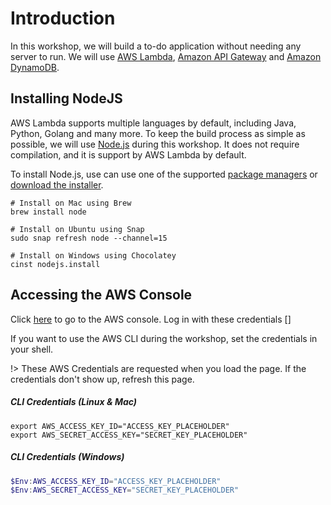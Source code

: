 # Introduction

In this workshop, we will build a to-do application without needing any server to run. We will
use [AWS Lambda](https://aws.amazon.com/lambda/),
[Amazon API Gateway](https://aws.amazon.com/api-gateway/) and [Amazon DynamoDB](https://aws.amazon.com/dynamodb/).

## Installing NodeJS

AWS Lambda supports multiple languages by default, including Java, Python, Golang and many more. To keep the build
process
as simple as possible, we will use [Node.js](https://nodejs.org/en/) during this workshop. It does not require
compilation, and it is support by AWS Lambda by default.

To install Node.js, use can use one of the supported [package managers](https://nodejs.org/en/download/package-manager/)
or [download the installer](https://nodejs.org/en/#home-downloadhead).

```shell
# Install on Mac using Brew
brew install node

# Install on Ubuntu using Snap
sudo snap refresh node --channel=15

# Install on Windows using Chocolatey
cinst nodejs.install
```

## Accessing the AWS Console

Click [here](https://localhost ':id=console-link') to go to the AWS console. Log in with these credentials
[<span id=console-credentials></span>]

If you want to use the AWS CLI during the workshop, set the credentials in your shell.

!> These AWS Credentials are requested when you load the page. If the credentials don't show up, refresh this page.

##### CLI Credentials (Linux & Mac)

```shell aws-cli-code-bash
export AWS_ACCESS_KEY_ID="ACCESS_KEY_PLACEHOLDER"
export AWS_SECRET_ACCESS_KEY="SECRET_KEY_PLACEHOLDER"
```

##### CLI Credentials (Windows)

```powershell aws-cli-code-powershell
$Env:AWS_ACCESS_KEY_ID="ACCESS_KEY_PLACEHOLDER"
$Env:AWS_SECRET_ACCESS_KEY="SECRET_KEY_PLACEHOLDER"
```